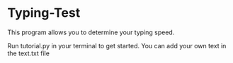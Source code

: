 # Typing-Test

This program allows you to determine your typing speed.

Run tutorial.py in your terminal to get started.
You can add your own text in the text.txt file
